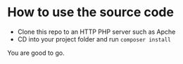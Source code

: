 # How to use the source code
- Clone this repo to an HTTP PHP server such as Apche
- CD into your project folder and run `composer install` 

You are good to go.

